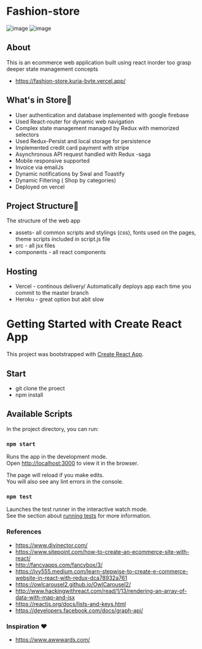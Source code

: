 # Fashion-store
![image](https://user-images.githubusercontent.com/61579772/107754001-d18c0c80-6d5b-11eb-889a-b7543e05df1a.png)
![image](https://user-images.githubusercontent.com/61579772/107755160-6b07ee00-6d5d-11eb-8678-c311265c996f.png)

## About
This is an ecommerce web application built using react inorder too grasp deeper state management concepts
- https://fashion-store.kuria-byte.vercel.app/

 
## What's in Store📐
- User authentication and database implemented with google firebase
- Used React-router for dynamic web navigation
- Complex state management managed by Redux with memorized selectors
- Used Redux-Persist and local storage for persistence
- Implemented credit card payment with stripe
- Asynchronous API request handled with Redux -saga
- Mobile responsive supported
- Invoice via emailJs
- Dynamic notifications by Swal and Toastify
- Dynamic Filtering ( Shop by categories)
- Deployed on vercel

## Project Structure🚀
The structure of the web app

- assets- all common scripts and stylings (css), fonts used on the pages, theme scripts included in script.js file
- src - all jsx files
- components - all react components

## Hosting
- Vercel - continous delivery/ Automatically deploys app each time you commit to the master branch
- Heroku - great option but abit slow



# Getting Started with Create React App

This project was bootstrapped with [Create React App](https://github.com/facebook/create-react-app).

## Start
- git clone the proect
- npm install

## Available Scripts

In the project directory, you can run:

### `npm start`

Runs the app in the development mode.\
Open [http://localhost:3000](http://localhost:3000) to view it in the browser.

The page will reload if you make edits.\
You will also see any lint errors in the console.

### `npm test`

Launches the test runner in the interactive watch mode.\
See the section about [running tests](https://facebook.github.io/create-react-app/docs/running-tests) for more information.


### References
- https://www.divinector.com/
- https://www.sitepoint.com/how-to-create-an-ecommerce-site-with-react/
- http://fancyapps.com/fancybox/3/
- https://ivy555.medium.com/learn-stepwise-to-create-e-commerce-website-in-react-with-redux-dca78932a761
- https://owlcarousel2.github.io/OwlCarousel2/
- http://www.hackingwithreact.com/read/1/13/rendering-an-array-of-data-with-map-and-jsx
- https://reactjs.org/docs/lists-and-keys.html
- https://developers.facebook.com/docs/graph-api/

### Inspiration ❤
- https://www.awwwards.com/
